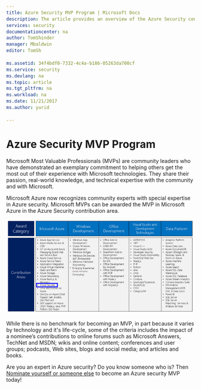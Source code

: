 ```yaml
---
title: Azure Security MVP Program | Microsoft Docs
description: The article provides an overview of the Azure Security contribution area in the MVP Program.
services: security
documentationcenter: na
author: TomShinder
manager: Mbaldwin
editor: TomSh

ms.assetid: 34f4bdf0-7332-4c4a-b186-05263da700cf
ms.service: security
ms.devlang: na
ms.topic: article
ms.tgt_pltfrm: na
ms.workload: na
ms.date: 11/21/2017
ms.author: yurid

---
```

# Azure Security MVP Program
Microsoft Most Valuable Professionals (MVPs) are community leaders who have demonstrated an exemplary commitment to helping others get the most out of their experience with Microsoft technologies. They share their passion, real-world knowledge, and technical expertise with the community and with Microsoft.

Microsoft Azure now recognizes community experts with special expertise in Azure security. Microsoft MVPs can be awarded the MVP in Microsoft Azure in the Azure Security contribution area.

![Microsoft MVP](./media/azure-security-mvp/azure-security-mvp-fig1.png)

While there is no benchmark for becoming an MVP, in part because it varies by technology and it's life-cycle, some of the criteria includes the impact of a nominee’s contributions to online forums such as Microsoft Answers, TechNet and MSDN; wikis and online content; conferences and user groups; podcasts, Web sites, blogs and social media; and articles and books.

Are you an expert in Azure security? Do you know someone who is? Then [Nominate yourself or someone else](https://mvp.microsoft.com/Nomination/nominate-an-mvp) to become an Azure security MVP today!
